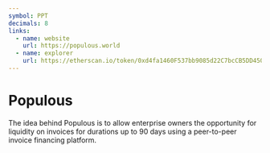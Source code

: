 ```yaml
---
symbol: PPT
decimals: 8
links:
  - name: website
    url: https://populous.world
  - name: explorer
    url: https://etherscan.io/token/0xd4fa1460F537bb9085d22C7bcCB5DD450Ef28e3a
---
```


# Populous

The idea behind Populous is to allow enterprise owners the opportunity for liquidity on invoices for durations up to 90 days using a peer-to-peer invoice financing platform.

